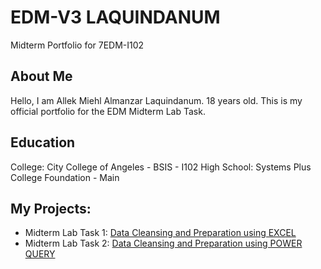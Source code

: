 # EDM-V3 LAQUINDANUM
Midterm Portfolio for 7EDM-I102
## About Me
Hello, I am Allek Miehl Almanzar Laquindanum. 18 years old. This is my official portfolio for the EDM Midterm Lab Task.
## Education
College: City College of Angeles - BSIS - I102
High School: Systems Plus College Foundation - Main

## My Projects:
- Midterm Lab Task 1: [Data Cleansing and Preparation using EXCEL]()
- Midterm Lab Task 2: [Data Cleansing and Preparation using POWER QUERY]()
